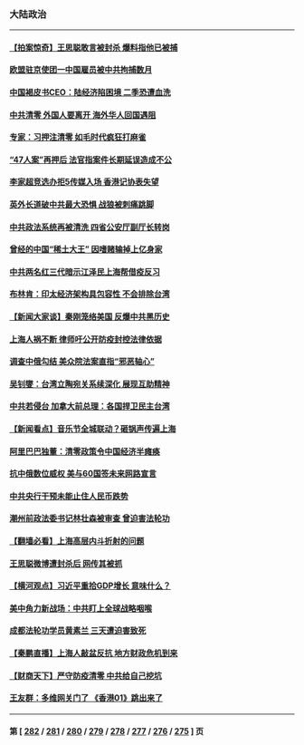 ### 大陆政治
---
#### [【拍案惊奇】王思聪敢言被封杀 爆料指他已被捕](../../pages/ncid277/n13723559.md) 
#### [欧盟驻京使团一中国雇员被中共拘捕数月](../../pages/ncid277/n13723602.md) 
#### [中国褐皮书CEO：陆经济陷困境 二季恐遭血洗](../../pages/ncid277/n13723599.md) 
#### [中共清零 外国人要离开 海外华人回国遇阻](../../pages/ncid277/n13723475.md) 
#### [专家：习押注清零 如毛时代疯狂打麻雀](../../pages/ncid277/n13723589.md) 
#### [“47人案”再押后 法官指案件长期延误造成不公](../../pages/ncid277/n13723595.md) 
#### [李家超竞选办拒5传媒入场 香港记协表失望](../../pages/ncid277/n13723574.md) 
#### [英外长道破中共最大恐惧 战狼被刺痛跳脚](../../pages/ncid277/n13723555.md) 
#### [中共政法系统再被清洗 四省公安厅副厅长转岗](../../pages/ncid277/n13723525.md) 
#### [曾经的中国“稀土大王” 因嗜赌输掉上亿身家](../../pages/ncid277/n13723521.md) 
#### [中共两名红三代暗示江泽民上海帮借疫反习](../../pages/ncid277/n13723408.md) 
#### [布林肯：印太经济架构具包容性 不会排除台湾](../../pages/ncid277/n13723445.md) 
#### [【新闻大家谈】秦刚笼络美国 反爆中共黑历史](../../pages/ncid277/n13722995.md) 
#### [上海人祸不断 律师吁公开防疫封控法律依据](../../pages/ncid277/n13723309.md) 
#### [调查中俄勾结 美众院法案直指“邪恶轴心”](../../pages/ncid277/n13723270.md) 
#### [吴钊燮：台湾立陶宛关系续深化 展现互助精神](../../pages/ncid277/n13723278.md) 
#### [中共若侵台 加拿大前总理：各国捍卫民主台湾](../../pages/ncid277/n13723232.md) 
#### [【新闻看点】音乐节全城联动？砸锅声传遍上海](../../pages/ncid277/n13722662.md) 
#### [阿里巴巴独董：清零政策令中国经济半瘫痪](../../pages/ncid277/n13723141.md) 
#### [抗中俄数位威权 美与60国签未来网路宣言](../../pages/ncid277/n13722999.md) 
#### [中共央行干预未能止住人民币跌势](../../pages/ncid277/n13723109.md) 
#### [潮州前政法委书记林壮森被审查 曾迫害法轮功](../../pages/ncid277/n13723035.md) 
#### [【翻墙必看】上海高层内斗折射的问题](../../pages/ncid277/n13723002.md) 
#### [王思聪微博遭封杀后 网传其被抓](../../pages/ncid277/n13722968.md) 
#### [【横河观点】习近平重拾GDP增长 意味什么？](../../pages/ncid277/n13722847.md) 
#### [美中角力新战场：中共盯上全球战略咽喉](../../pages/ncid277/n13722771.md) 
#### [成都法轮功学员黄素兰 三天遭迫害致死](../../pages/ncid277/n13722817.md) 
#### [【秦鹏直播】上海人敲盆反抗 地方财政危机到来](../../pages/ncid277/n13722844.md) 
#### [【财商天下】严守防疫清零 中共给自己挖坑](../../pages/ncid277/n13722723.md) 
#### [王友群：多维网关门了 《香港01》跳出来了](../../pages/ncid277/n13722730.md) 

---
#### 第 [ [282](./282.md) / [281](./281.md) / [280](./280.md) / [279](./279.md) / [278](./278.md) / [277](./277.md) / [276](./276.md) / [275](./275.md) ] 页
